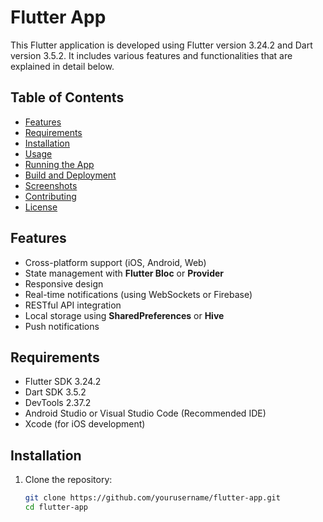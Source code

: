 # Flutter App

This Flutter application is developed using Flutter version 3.24.2 and Dart version 3.5.2. It includes various features and functionalities that are explained in detail below.

## Table of Contents
- [Features](#features)
- [Requirements](#requirements)
- [Installation](#installation)
- [Usage](#usage)
- [Running the App](#running-the-app)
- [Build and Deployment](#build-and-deployment)
- [Screenshots](#screenshots)
- [Contributing](#contributing)
- [License](#license)

## Features
- Cross-platform support (iOS, Android, Web)
- State management with **Flutter Bloc** or **Provider**
- Responsive design
- Real-time notifications (using WebSockets or Firebase)
- RESTful API integration
- Local storage using **SharedPreferences** or **Hive**
- Push notifications

## Requirements
- Flutter SDK 3.24.2
- Dart SDK 3.5.2
- DevTools 2.37.2
- Android Studio or Visual Studio Code (Recommended IDE)
- Xcode (for iOS development)

## Installation
1. Clone the repository:
   ```bash
   git clone https://github.com/yourusername/flutter-app.git
   cd flutter-app
